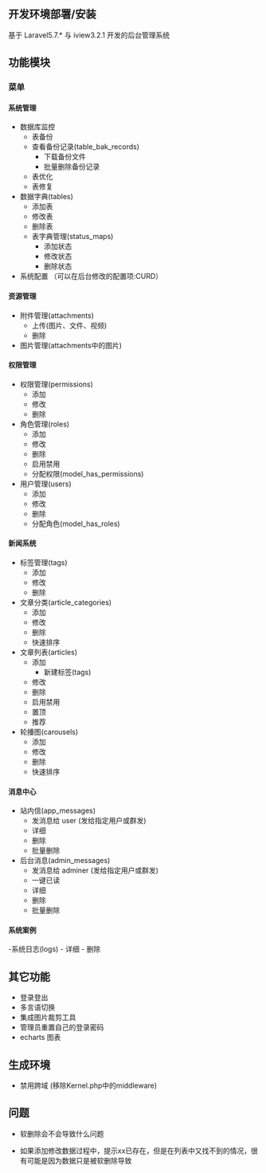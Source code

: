 ## 开发环境部署/安装

基于 Laravel5.7.* 与 iview3.2.1 开发的后台管理系统


## 功能模块

### 菜单

#### 系统管理
- 数据库监控
    - 表备份
    - 查看备份记录(table_bak_records)
        - 下载备份文件
        - 批量删除备份记录
    - 表优化
    - 表修复
- 数据字典(tables)
    - 添加表
    - 修改表
    - 删除表
    - 表字典管理(status_maps)
        - 添加状态
        - 修改状态
        - 删除状态
- 系统配置 （可以在后台修改的配置项:CURD）

#### 资源管理
- 附件管理(attachments)
    - 上传(图片、文件、视频)
    - 删除
- 图片管理(attachments中的图片)

#### 权限管理
- 权限管理(permissions)
    - 添加
    - 修改
    - 删除
- 角色管理(roles)
    - 添加
    - 修改
    - 删除
    - 启用禁用
    - 分配权限(model_has_permissions)
- 用户管理(users)
    - 添加
    - 修改
    - 删除
    - 分配角色(model_has_roles)

#### 新闻系统
- 标签管理(tags)
    - 添加
    - 修改
    - 删除
- 文章分类(article_categories)
    - 添加
    - 修改
    - 删除
    - 快速排序
- 文章列表(articles)
    - 添加
        - 新建标签(tags)
    - 修改
    - 删除
    - 启用禁用
    - 置顶
    - 推荐
- 轮播图(carousels)
    - 添加
    - 修改
    - 删除
    - 快速排序

#### 消息中心
- 站内信(app_messages)
    - 发消息给 user (发给指定用户或群发)
    - 详细
    - 删除
    - 批量删除
- 后台消息(admin_messages)
    - 发消息给 adminer (发给指定用户或群发)
    - 一键已读
    - 详细
    - 删除
    - 批量删除
    

#### 系统案例
-系统日志(logs)
    - 详细
    - 删除

## 其它功能

- 登录登出
- 多言语切换
- 集成图片裁剪工具
- 管理员重置自己的登录密码
- echarts 图表



## 生成环境

- 禁用跨域 (移除Kernel.php中的middleware)

## 问题

- 软删除会不会导致什么问题

- 如果添加修改数据过程中，提示xx已存在，但是在列表中又找不到的情况，很有可能是因为数据只是被软删除导致
